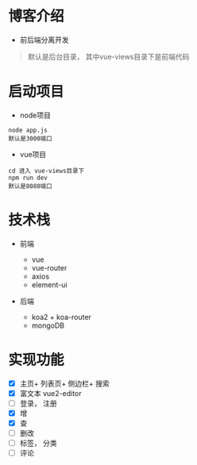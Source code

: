 # 博客介绍

- 前后端分离开发

> 默认是后台目录， 其中vue-views目录下是前端代码

# 启动项目
- node项目
```
node app.js
默认是3000端口
```
- vue项目
```
cd 进入 vue-views目录下
npm run dev
默认是8080端口
```

# 技术栈
- 前端
  + vue
  + vue-router
  + axios
  + element-ui

- 后端
  + koa2 + koa-router
  + mongoDB 

# 实现功能

- [x] 主页+ 列表页+ 侧边栏+ 搜索
- [x] 富文本 vue2-editor
- [ ] 登录， 注册
- [x] 增
- [x] 查
- [ ] 删改
- [ ] 标签， 分类
- [ ] 评论
